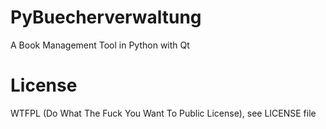 PyBuecherverwaltung
===================

A Book Management Tool in Python with Qt


License
=======

WTFPL (Do What The Fuck You Want To Public License), see LICENSE file
